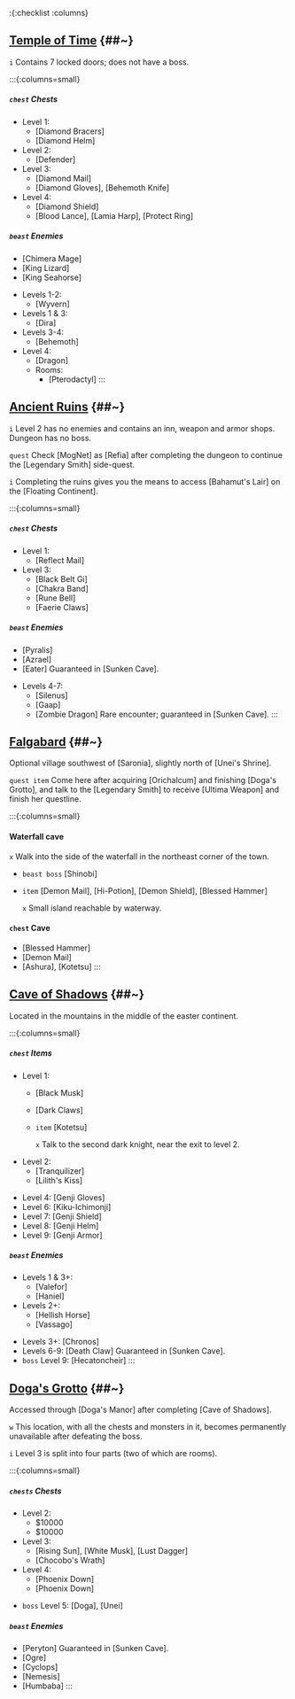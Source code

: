 :{:checklist :columns}

## [Temple of Time](@~) {##~}

`i` Contains 7 locked doors; does not have a boss.

:::{:columns=small}
##### `chest` Chests
- Level 1:
  * [Diamond Bracers]
  * [Diamond Helm]
- Level 2:
  * [Defender]
- Level 3:
  * [Diamond Mail]
  * [Diamond Gloves], [Behemoth Knife]
- Level 4:
  * [Diamond Shield]
  * [Blood Lance], [Lamia Harp], [Protect Ring]
##### `beast` Enemies
* [Chimera Mage]
* [King Lizard]
* [King Seahorse]
- Levels 1-2:
  * [Wyvern]
- Levels 1 & 3:
  * [Dira]
- Levels 3-4:
  * [Behemoth]
- Level 4:
  * [Dragon]
  - Rooms:
    * [Pterodactyl]
:::


## [Ancient Ruins](@~) {##~}

`i` Level 2 has no enemies and contains an inn, weapon and armor shops. Dungeon has no boss.

`quest` Check [MogNet] as [Refia] after completing the dungeon to continue the [Legendary Smith] side-quest.

`i` Completing the ruins gives you the means to access [Bahamut's Lair] on the [Floating Continent].

:::{:columns=small}
##### `chest` Chests
- Level 1:
  * [Reflect Mail]
- Level 3:
  * [Black Belt Gi]
  * [Chakra Band]
  * [Rune Bell]
  * [Faerie Claws]
##### `beast` Enemies
* [Pyralis]
* [Azrael]
* [Eater]
  Guaranteed in [Sunken Cave].
- Levels 4-7:
  * [Silenus]
  * [Gaap]
  * [Zombie Dragon]
    Rare encounter; guaranteed in [Sunken Cave].
:::


## [Falgabard](@~) {##~}

Optional village southwest of [Saronia], slightly north of [Unei's Shrine].

`quest item` Come here after acquiring [Orichalcum] and finishing [Doga's Grotto], and talk to the [Legendary Smith] to receive [Ultima Weapon] and finish her questline.

:::{:columns=small}
#### Waterfall cave
`x` Walk into the side of the waterfall in the northeast corner of the town.

* `beast boss` [Shinobi]

* `item` [Demon Mail], [Hi-Potion], [Demon Shield], [Blessed Hammer]

  `x` Small island reachable by waterway.

#### `chest` Cave
* [Blessed Hammer]
* [Demon Mail]
* [Ashura], [Kotetsu]
:::


## [Cave of Shadows](@~) {##~}

Located in the mountains in the middle of the easter continent.

:::{:columns=small}
##### `chest` Items
- Level 1:
  * [Black Musk]
  * [Dark Claws]
  * `item` [Kotetsu]
    
    `x` Talk to the second dark knight, near the exit to level 2.
- Level 2:
  * [Tranquilizer]
  * [Lilith's Kiss]
* Level 4: [Genji Gloves]
* Level 6: [Kiku-Ichimonji]
* Level 7: [Genji Shield]
* Level 8: [Genji Helm]
* Level 9: [Genji Armor]
##### `beast` Enemies
- Levels 1 & 3+:
  * [Valefor]
  * [Haniel]
- Levels 2+:
  * [Hellish Horse]
  * [Vassago]
* Levels 3+: [Chronos]
* Levels 6-9: [Death Claw]
  Guaranteed in [Sunken Cave].
* `boss` Level 9: [Hecatoncheir]
:::



## [Doga's Grotto](@~) {##~}

Accessed through [Doga's Manor] after completing [Cave of Shadows].

`w` This location, with all the chests and monsters in it, becomes permanently unavailable after defeating the boss.

`i` Level 3 is split into four parts (two of which are rooms).

:::{:columns=small}
##### `chests` Chests
- Level 2:
  * $10000
  * $10000
- Level 3:
  * [Rising Sun], [White Musk], [Lust Dagger]
  * [Chocobo's Wrath]
- Level 4:
  * [Phoenix Down]
  * [Phoenix Down]
* `boss` Level 5: [Doga], [Unei]
##### `beast` Enemies
* [Peryton]
  Guaranteed in [Sunken Cave].
* [Ogre]
* [Cyclops]
* [Nemesis]
* [Humbaba]
:::